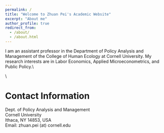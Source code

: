 ```yaml
---
permalink: /
title: "Welcome to Zhuan Pei's Academic Website"
excerpt: "About me"
author_profile: true
redirect_from: 
  - /about/
  - /about.html
---
```

I am an assistant professor in the Department of Policy Analysis and Management of the College of Human Ecology at Cornell University. My research interests are in Labor Economics, Applied Microeconometrics, and Public Policy.\ 
 
 \

Contact Information 
======

Dept. of Policy Analysis and Management\
Cornell University\
Ithaca, NY 14853, USA\
Email:  zhuan.pei (at) cornell.edu
